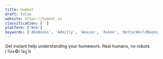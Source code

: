 ```yaml
---
title: Humbot
draft: false 
website: https://humbot.io
classification: ['']
platform: ['Web']
keywords: ['AbeBooks', 'Admitly', 'Amazon', 'Askme', 'BetterWorldBooks', 'Bookfinder', 'Brilliant.org', 'Chegg', 'College Board', 'Coursera', 'Fastweb', 'Homiee', 'Quora', 'Reddit', 'Slant', 'Stack Overflow', 'Steemit', 'Udemy', 'Unigo', 'eBay']
---
```

Get instant help understanding your homework. Real humans, no robots í ½í±©í ¼í¿¼